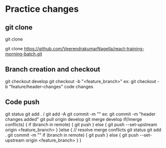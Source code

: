 # Practice changes

## git clone

git clone <url>

git clone https://github.com/VeerendrakumarNagella/react-training-morning-batch.git


## Branch creation and checkout

git checkout develop
git checkout -b "<feature_branch>"
ex: git checkout -b "feature/header-changes"
code changes

## Code push

git status
git add . / git add -A
git commit -m "<commit message>"
ex: git commit -m "header changes added"
git pull origin develop
git merge develop
if(!merge conflicts) {
  if (branch in remote) {
    git push
  }
  else {
    git push --set-upstream origin <feature_branch>
  }
}else {
  // resolve merge conflicts
  git status
  git add .
  git commit -m "<commit message>"
  if (branch in remote) {
    git push
  }
  else {
    git push --set-upstream origin <feature_branch>
  }
}
